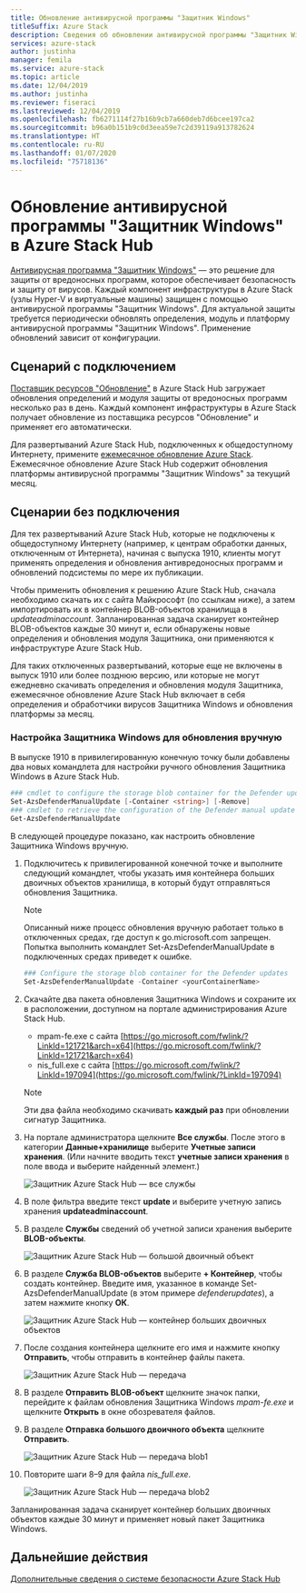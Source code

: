 ```yaml
---
title: Обновление антивирусной программы "Защитник Windows"
titleSuffix: Azure Stack
description: Сведения об обновлении антивирусной программы "Защитник Windows" в Azure Stack
services: azure-stack
author: justinha
manager: femila
ms.service: azure-stack
ms.topic: article
ms.date: 12/04/2019
ms.author: justinha
ms.reviewer: fiseraci
ms.lastreviewed: 12/04/2019
ms.openlocfilehash: fb6271114f27b16b9cb7a660deb7d6bcee197ca2
ms.sourcegitcommit: b96a0b151b9c0d3eea59e7c2d39119a913782624
ms.translationtype: HT
ms.contentlocale: ru-RU
ms.lasthandoff: 01/07/2020
ms.locfileid: "75718136"
---
```

# <a name="update-windows-defender-antivirus-on-azure-stack-hub"></a>Обновление антивирусной программы "Защитник Windows" в Azure Stack Hub

[Антивирусная программа "Защитник Windows"](https://docs.microsoft.com/windows/security/threat-protection/windows-defender-antivirus/windows-defender-antivirus-in-windows-10) — это решение для защиты от вредоносных программ, которое обеспечивает безопасность и защиту от вирусов. Каждый компонент инфраструктуры в Azure Stack (узлы Hyper-V и виртуальные машины) защищен с помощью антивирусной программы "Защитник Windows". Для актуальной защиты требуется периодически обновлять определения, модуль и платформу антивирусной программы "Защитник Windows". Применение обновлений зависит от конфигурации.

## <a name="connected-scenario"></a>Сценарий с подключением

[Поставщик ресурсов "Обновление"](azure-stack-updates.md#the-update-resource-provider) в Azure Stack Hub загружает обновления определений и модуля защиты от вредоносных программ несколько раз в день. Каждый компонент инфраструктуры в Azure Stack получает обновление из поставщика ресурсов "Обновление" и применяет его автоматически.

Для развертываний Azure Stack Hub, подключенных к общедоступному Интернету, примените [ежемесячное обновление Azure Stack](azure-stack-apply-updates.md). Ежемесячное обновление Azure Stack Hub содержит обновления платформы антивирусной программы "Защитник Windows" за текущий месяц.

## <a name="disconnected-scenario"></a>Сценарии без подключения

Для тех развертываний Azure Stack Hub, которые не подключены к общедоступному Интернету (например, к центрам обработки данных, отключенным от Интернета), начиная с выпуска 1910, клиенты могут применять определения и обновления антивредоносных программ и обновлений подсистемы по мере их публикации. 

Чтобы применить обновления к решению Azure Stack Hub, сначала необходимо скачать их с сайта Майкрософт (по ссылкам ниже), а затем импортировать их в контейнер BLOB-объектов хранилища в *updateadminaccount*. Запланированная задача сканирует контейнер BLOB-объектов каждые 30 минут и, если обнаружены новые определения и обновления модуля Защитника, они применяются к инфраструктуре Azure Stack Hub. 

Для таких отключенных развертываний, которые еще не включены в выпуск 1910 или более позднюю версию, или которые не могут ежедневно скачивать определения и обновления модуля Защитника, ежемесячное обновление Azure Stack Hub включает в себя определения и обработчики вирусов Защитника Windows и обновления платформы за месяц. 


### <a name="set-up-windows-defender-for-manual-updates"></a>Настройка Защитника Windows для обновления вручную 

В выпуске 1910 в привилегированную конечную точку были добавлены два новых командлета для настройки ручного обновления Защитника Windows в Azure Stack Hub. 

```powershell 
### cmdlet to configure the storage blob container for the Defender updates 
Set-AzsDefenderManualUpdate [-Container <string>] [-Remove]  
### cmdlet to retrieve the configuration of the Defender manual update settings 
Get-AzsDefenderManualUpdate  
``` 

В следующей процедуре показано, как настроить обновление Защитника Windows вручную. 

1. Подключитесь к привилегированной конечной точке и выполните следующий командлет, чтобы указать имя контейнера больших двоичных объектов хранилища, в который будут отправляться обновления Защитника. 

   > [!NOTE] 
   > Описанный ниже процесс обновления вручную работает только в отключенных средах, где доступ к go.microsoft.com запрещен. Попытка выполнить командлет Set-AzsDefenderManualUpdate в подключенных средах приведет к ошибке. 

   ```powershell 
   ### Configure the storage blob container for the Defender updates 
   Set-AzsDefenderManualUpdate -Container <yourContainerName>
   ``` 

2. Скачайте два пакета обновления Защитника Windows и сохраните их в расположении, доступном на портале администрирования Azure Stack Hub.  

   * mpam-fe.exe с сайта [https://go.microsoft.com/fwlink/?LinkId=121721&arch=x64](https://go.microsoft.com/fwlink/?LinkId=121721&arch=x64) 
   * nis_full.exe с сайта [https://go.microsoft.com/fwlink/?LinkId=197094](https://go.microsoft.com/fwlink/?LinkId=197094) 

   > [!NOTE] 
   > Эти два файла необходимо скачивать **каждый раз** при обновлении сигнатур Защитника. 

3. На портале администратора щелкните **Все службы**. После этого в категории **Данные+хранилище** выберите **Учетные записи хранения**. (Или начните вводить текст **учетные записи хранения** в поле ввода и выберите найденный элемент.) 

   ![Защитник Azure Stack Hub — все службы](./media/azure-stack-security-av/image1.png)  

4. В поле фильтра введите текст **update** и выберите учетную запись хранения **updateadminaccount**. 

5. В разделе **Службы** сведений об учетной записи хранения выберите **BLOB-объекты**. 

   ![Защитник Azure Stack Hub — большой двоичный объект](./media/azure-stack-security-av/image2.png) 

6. В разделе **Служба BLOB-объектов** выберите **+ Контейнер**, чтобы создать контейнер. Введите имя, указанное в команде Set-AzsDefenderManualUpdate (в этом примере *defenderupdates*), а затем нажмите кнопку **ОК**. 

   ![Защитник Azure Stack Hub — контейнер больших двоичных объектов](./media/azure-stack-security-av/image3.png) 

7. После создания контейнера щелкните его имя и нажмите кнопку **Отправить**, чтобы отправить в контейнер файлы пакета. 

   ![Защитник Azure Stack Hub — передача](./media/azure-stack-security-av/image4.png) 

8. В разделе **Отправить BLOB-объект** щелкните значок папки, перейдите к файлам обновления Защитника Windows *mpam-fe.exe* и щелкните **Открыть** в окне обозревателя файлов. 

9. В разделе **Отправка большого двоичного объекта** щелкните **Отправить**. 

   ![Защитник Azure Stack Hub — передача blob1](./media/azure-stack-security-av/image5.png) 

1. Повторите шаги 8–9 для файла *nis_full.exe*. 

   ![Защитник Azure Stack Hub — передача blob2](./media/azure-stack-security-av/image6.png)

Запланированная задача сканирует контейнер больших двоичных объектов каждые 30 минут и применяет новый пакет Защитника Windows.  

## <a name="next-steps"></a>Дальнейшие действия

[Дополнительные сведения о системе безопасности Azure Stack Hub](azure-stack-security-foundations.md)
